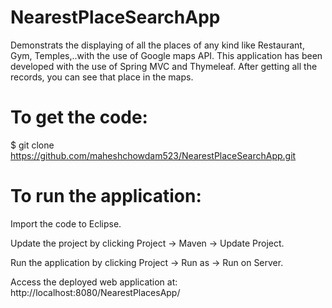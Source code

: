 # NearestPlaceSearchApp
Demonstrats the displaying of all the places of any kind like Restaurant, Gym, Temples,..with the use of Google maps API. This application has been developed with the use of Spring MVC and Thymeleaf.
After getting all the records, you can see that place in the maps.

# To get the code:
$ git clone https://github.com/maheshchowdam523/NearestPlaceSearchApp.git

# To run the application:
Import the code to Eclipse.

Update the project by clicking Project -> Maven -> Update Project.

Run the application by clicking Project -> Run as -> Run on Server.

Access the deployed web application at: http://localhost:8080/NearestPlacesApp/
